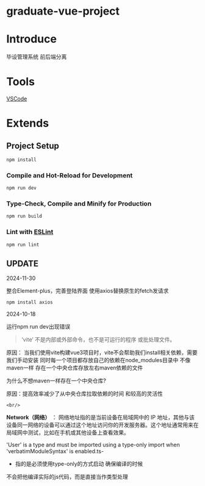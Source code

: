 # graduate-vue-project

# Introduce

毕设管理系统 前后端分离

# Tools

[VSCode](https://code.visualstudio.com/)

# Extends

## Project Setup

```sh
npm install
```

### Compile and Hot-Reload for Development

```sh
npm run dev
```

### Type-Check, Compile and Minify for Production

```sh
npm run build
```

### Lint with [ESLint](https://eslint.org/)

```sh
npm run lint
```

## UPDATE

2024-11-30

整合Element-plus，完善登陆界面 使用axios替换原生的fetch发请求

```js
npm install axios
```

2024-10-18

运行npm run dev出现错误

> ‘vite’ 不是内部或外部命令，也不是可运行的程序
> 或批处理文件。

原因： 当我们使用vite构建vue3项目时，vite不会帮助我们install相关依赖，需要我们手动安装 同时每一个项目都存放自己的依赖在node_modules目录中 不像maven一样 存在一个中央仓库存放左右maven依赖的文件

为什么不想maven一样存在一个中央仓库?

原因：提高效率减少了从中央仓库拉取依赖的时间 和较高的灵活性

`<br/>`

**Network（网络）** ：
网络地址指的是当前设备在局域网中的 IP 地址，其他与该设备同一网络的设备可以通过这个地址访问你的开发服务器。这个地址通常用来在局域网中测试，比如在手机或其他设备上查看效果。

'User' is a type and must be imported using a type-only import when 'verbatimModuleSyntax' is enabled.ts-

- 指的是必须使用type-only的方式启动 确保编译的时候

不会把他编译实际的js代码，而是直接当作类型处理
